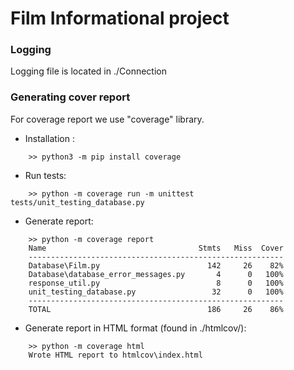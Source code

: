 # Film Informational project

### Logging
Logging file is located in ./Connection

### Generating cover report
For coverage report we use "coverage" library.

* Installation : 
```
    >> python3 -m pip install coverage
```

* Run tests: 
```
    >> python -m coverage run -m unittest tests/unit_testing_database.py
```

* Generate report:
```
    >> python -m coverage report
    Name                                  Stmts   Miss  Cover
    ---------------------------------------------------------
    Database\Film.py                        142     26    82%
    Database\database_error_messages.py       4      0   100%
    response_util.py                          8      0   100%
    unit_testing_database.py                 32      0   100%
    ---------------------------------------------------------
    TOTAL                                   186     26    86%
```

* Generate report in HTML format (found in ./htmlcov/):
```
    >> python -m coverage html
    Wrote HTML report to htmlcov\index.html
```
